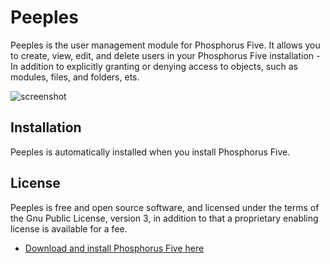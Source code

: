 # Peeples

Peeples is the user management module for Phosphorus Five. It allows you
to create, view, edit, and delete users in your Phosphorus Five installation - In addition to explicitly granting or
denying access to objects, such as modules, files, and folders, ets.

![screenshot](https://phosphorusfive.files.wordpress.com/2018/03/peeples-screenshot1.png)

## Installation

Peeples is automatically installed when you install Phosphorus Five.

## License

Peeples is free and open source software, and licensed under the terms
of the Gnu Public License, version 3, in addition to that a proprietary enabling license is available for a fee.

* [Download and install Phosphorus Five here](https://github.com/polterguy/phosphorusfive/releases)
